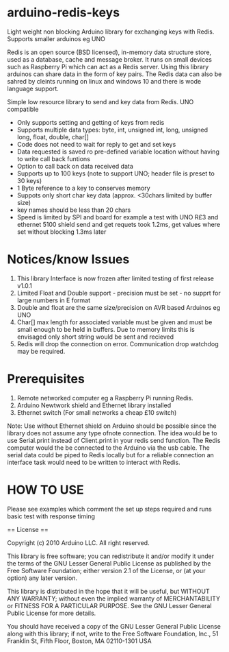 # arduino-redis-keys
Light weight non blocking Arduino library for exchanging keys with Redis. Supports smaller arduinos eg UNO

Redis is an open source (BSD licensed), in-memory data structure store, used as a database, cache and message broker.
It runs on small devices such as Raspberry Pi which can act as a Redis server.  Using this library arduinos can share data
in the form of key pairs. The Redis data can also be sahred by cleints running on linux and windows 10 and there is wode
language support. 

Simple low resource library to send and key data from Redis. UNO compatible

* Only supports setting and getting of keys from redis
* Supports multiple data types: byte, int, unsigned int, long, unsigned long, float, double, char[]
* Code does not need to wait for reply to get and set keys
* Data requested is saved ro pre-defined variable location without having to write call back funtions
* Option to call back on data received data
* Supports up to 100 keys (note to support UNO; header file is preset to 30 keys)
* 1 Byte reference to a key to conserves memory
* Suppots only short char key data (approx. <30chars limited by buffer size)
* key names should be less than 20 chars
* Speed is limited by SPI and board for example a test with UNO R£3 and ethernet 5100 shield send and get requets took 1.2ms, get values where set without blocking 1.3ms later 

# Notices/know Issues

1) This library Interface is now frozen after limited testing of first release v1.0.1
2) Limited Float and Double support - precision must be set - no supprt for large numbers in E format
3) Double and float are the same size/precision on AVR based Arduinos eg UNO
4) Char[] max length for associated variable must be given and must be small enough to be held in buffers. Due to memory limits this is envisaged only short string would be sent and recieved
5) Redis will drop the connection on error. Communication drop watchdog may be required.

# Prerequisites

1) Remote networked computer eg a Raspberry Pi running Redis.
2) Arduino Newtwork shield and Ethernet library installed
3) Ethernet switch (For small networks a cheap £10 switch)

Note: Use without Ethernet shield on Arduino should be possible since the library does not assume any type ofnote
connection.  The idea would be to use Serial.print instead of Client.print in your redis send function.
The Redis computer would the be connected to the Arduino via the usb cable. The serial data could be piped to
Redis locally but for a reliable connection an interface task would need to be written to interact with Redis.  


# HOW TO USE

Please see examples which comment the set up steps required and runs basic test with response timing


== License ==

Copyright (c) 2010 Arduino LLC. All right reserved.

This library is free software; you can redistribute it and/or
modify it under the terms of the GNU Lesser General Public
License as published by the Free Software Foundation; either
version 2.1 of the License, or (at your option) any later version.

This library is distributed in the hope that it will be useful,
but WITHOUT ANY WARRANTY; without even the implied warranty of
MERCHANTABILITY or FITNESS FOR A PARTICULAR PURPOSE. See the GNU
Lesser General Public License for more details.

You should have received a copy of the GNU Lesser General Public
License along with this library; if not, write to the Free Software
Foundation, Inc., 51 Franklin St, Fifth Floor, Boston, MA 02110-1301 USA

